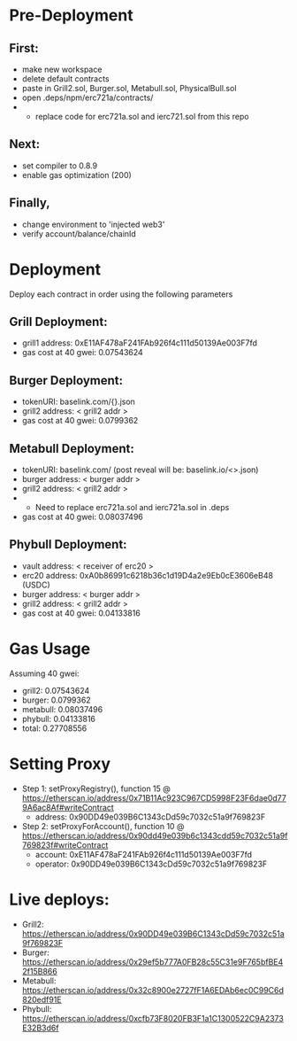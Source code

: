 # Pre-Deployment

## First:
  - make new workspace
  - delete default contracts
  - paste in Grill2.sol, Burger.sol, Metabull.sol, PhysicalBull.sol
  - open .deps/npm/erc721a/contracts/
  -   - replace code for erc721a.sol and ierc721.sol from this repo

## Next:
  - set compiler to 0.8.9
  - enable gas optimization (200)

## Finally, 
  - change environment to 'injected web3'
  - verify account/balance/chainId

# Deployment
Deploy each contract in order using the following parameters


## Grill Deployment:
  - grill1 address: 0xE11AF478aF241FAb926f4c111d50139Ae003F7fd
  - gas cost at 40 gwei: 0.07543624

## Burger Deployment:
  - tokenURI: baselink.com/{}.json
  - grill2 address: < grill2 addr >
  - gas cost at 40 gwei: 0.0799362

## Metabull Deployment:
  - tokenURI: baselink.com/ (post reveal will be: baselink.io/<>.json)
  - burger address: < burger addr >
  - grill2 address: < grill2 addr >
  - * Need to replace erc721a.sol and ierc721a.sol in .deps
  - gas cost at 40 gwei: 0.08037496
  
  
## Phybull Deployment:
  - vault address: < receiver of erc20 >
  - erc20 address: 0xA0b86991c6218b36c1d19D4a2e9Eb0cE3606eB48 (USDC)
  - burger address: < burger addr >
  - grill2 address: < grill2 addr >
  - gas cost at 40 gwei: 0.04133816

# Gas Usage
Assuming 40 gwei:
  - grill2: 0.07543624
  - burger: 0.0799362
  - metabull: 0.08037496
  - phybull: 0.04133816
  - total: 0.27708556

# Setting Proxy
- Step 1: setProxyRegistry(), function 15 @ https://etherscan.io/address/0x71B11Ac923C967CD5998F23F6dae0d779A6ac8Af#writeContract
  - address: 0x90DD49e039B6C1343cDd59c7032c51a9f769823F
- Step 2: setProxyForAccount(), function 10 @ https://etherscan.io/address/0x90dd49e039b6c1343cdd59c7032c51a9f769823f#writeContract
  - account: 0xE11AF478aF241FAb926f4c111d50139Ae003F7fd
  - operator: 0x90DD49e039B6C1343cDd59c7032c51a9f769823F
  
# Live deploys:
  - Grill2: https://etherscan.io/address/0x90DD49e039B6C1343cDd59c7032c51a9f769823F
  - Burger: https://etherscan.io/address/0x29ef5b777A0FB28c55C31e9F765bfBE42f15B866
  - Metabull: https://etherscan.io/address/0x32c8900e2727fF1A6EDAb6ec0C99C6d820edf91E
  - Phybull: https://etherscan.io/address/0xcfb73F8020FB3F1a1C1300522C9A2373E32B3d6f


